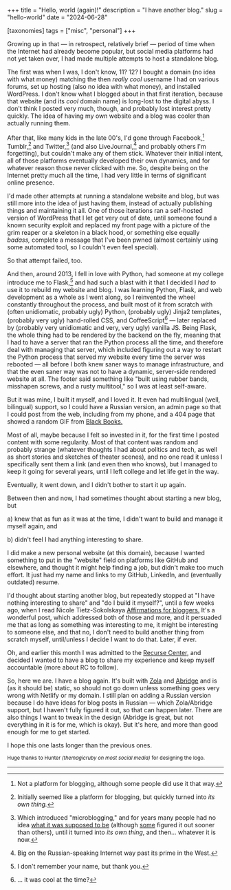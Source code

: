 +++
title = "Hello, world (again)!"
description = "I have another blog."
slug = "hello-world"
date = "2024-06-28"

[taxonomies]
tags = ["misc", "personal"]
+++

Growing up in that — in retrospect, relatively brief — period of time when the Internet had already become popular,
but social media platforms had not yet taken over, I had made multiple attempts to host a standalone blog.

The first was when I was, I don't know, 11? 12? I bought a domain (no idea with what money) matching the then
*really cool* username I had on various forums, set up hosting (also no idea with what money), and installed WordPress.
I don't know what I blogged about in that first iteration, because that website (and its *cool* domain name)
is long-lost to the digital abyss. I don't think I posted very much, though, and probably 
lost interest pretty quickly. The idea of having my own website and a blog was cooler than actually running them.

<!-- more -->

After that, like many kids in the late 00's, I'd gone through Facebook,[^1] Tumblr,[^2] and Twitter,[^3]
(and also LiveJournal,[^4] and probably others I'm forgetting), but couldn't make any of them stick. 
Whatever their initial intent, all of those platforms eventually developed their own dynamics, 
and for whatever reason those never clicked with me.
So, despite being on the Internet pretty much all the time, I had very little in terms of significant online presence.

I'd made other attempts at running a standalone website and blog, but was still more into the idea 
of just having them, instead of actually publishing things and maintaining it all. One of those iterations ran
a self-hosted version of WordPress that I let get very out of date, until someone
found a known security exploit and replaced my front page with a picture of the grim reaper or a skeleton
in a black hood, or something else equally *badass,* complete a message that I've been pwned
(almost certainly using some automated tool, so I couldn't even feel special). 

So that attempt failed, too.

And then, around 2013, I fell in love with Python, had someone at my college introduce me to Flask,[^5] 
and had such a blast with it that I decided I *had to* use it to rebuild my website and blog. I was learning
Python, Flask, and web development as a whole as I went along, so I reinvented the wheel constantly throughout 
the process, and built most of it from scratch with (often unidiomatic, probably ugly) Python,
(probably ugly) Jinja2 templates, (probably very ugly) hand-rolled CSS, and CoffeeScript[^6] — 
later replaced by (probably very unidiomatic and very, very ugly) vanilla JS. Being Flask, 
the whole thing had to be rendered by the backend on the fly, 
meaning that I had to have a server that ran the Python process all the time, and therefore deal with managing 
that server, which included figuring out a way to restart the Python process that served my website every time
the server was rebooted — all before I both knew saner ways to manage infrastructure, and that the even saner way was
not to have a dynamic, server-side rendered website at all. The footer said something like "built using rubber bands, 
misshapen screws, and a rusty multitool," so I was at least self-aware.

But it was mine, I built it myself, and I loved it. It even had multilingual (well, bilingual) support, 
so I could have a Russian version, an admin page so that I could post from the web, including from my phone, 
and a 404 page that showed a random GIF from [Black Books.](https://en.wikipedia.org/wiki/Black_Books)

Most of all, maybe because I felt so invested in it, for the first time I posted content with some regularity. 
Most of that content was random and probably strange (whatever thoughts I had about 
politics and tech, as well as short stories and sketches of theater scenes), and no one read it unless
I specifically sent them a link (and even then who knows), but I managed to keep it going for several years,
until I left college and let life get in the way.

Eventually, it went down, and I didn't bother to start it up again.

Between then and now, I had sometimes thought about starting a new blog, but 

a) knew that as fun as it was at the time,
I didn't want to build and manage it myself again, and 

b) didn't feel I had anything interesting to share. 

I did make a new personal website (at this domain), because I wanted something to put in the "website" 
field on platforms like GitHub and elsewhere, and thought it might help finding a job,
but didn't make too much effort. It just had my name and links to my GitHub, LinkedIn, and (eventually outdated)
resume.

I'd thought about starting another blog, but repeatedly stopped at "I have nothing interesting to share" and 
"do I build it myself?", until a few weeks ago, when I read Nicole Tietz-Sokolskaya 
[Affirmations for bloggers.](https://ntietz.com/blog/blogging-affirmations/)
It's a wonderful post, which addressed both of those and more,
and it persuaded me that as long as something was interesting to me, it might be interesting
to someone else, and that no, I don't need to build another thing from scratch myself, until/unless I decide
I want to do that. Later, if ever.

Oh, and earlier this month I was 
admitted to the [Recurse Center,](https://www.recurse.com/) and decided I wanted to have a blog
to share my experience and keep myself accountable (more about RC to follow).

So, here we are. I have a blog again. It's built with [Zola](https://www.getzola.org/) 
and [Abridge](https://abridge.pages.dev/) and is (as it should be) static,
so should not go down unless something goes very wrong with Netlify or my domain. 
I still plan on adding a Russian version because I do have ideas for blog posts in Russian — 
which Zola/Abridge support, but I haven't fully figured it out, so that can happen later. 
There are also things I want to tweak in the design (Abridge
is great, but not everything in it is for me, which is okay). But it's here, and more than good enough 
for me to get started.

I hope this one lasts longer than the previous ones.

<small>Huge thanks to Hunter *(themagicruby on most social media)* for designing the logo.</small>

<hr>

[^1]: Not a platform for blogging, although some people did use it that way.

[^2]: Initially seemed like a platform for blogging, but quickly turned into *its own thing.*

[^3]: Which introduced "microblogging," and for years many people had no idea 
[what it was supposed to be](https://en.wikipedia.org/wiki/Twitter#cite_ref-Inc_44-0) 
(although [some](https://www.wired.com/story/black-twitter-oral-history-part-i-coming-together/)
figured it out sooner than others), until it turned into *its own thing*, and then... whatever it is now.

[^4]: Big on the Russian-speaking Internet way past its prime in the West.

[^5]: I don't remember your name, but thank you.

[^6]: ... it was cool at the time?



